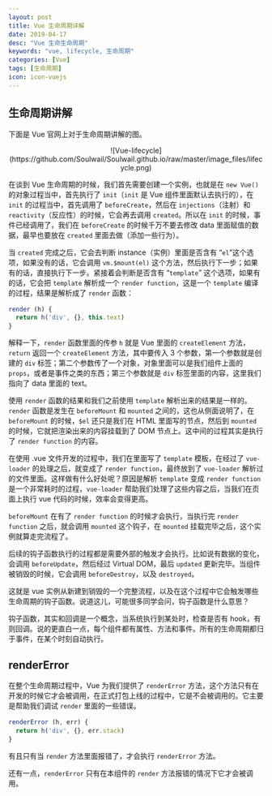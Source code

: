 ```yaml
---
layout: post
title: Vue 生命周期详解
date: 2019-04-17
desc: "Vue 生命生命周期"
keywords: "vue, lifecycle, 生命周期"
categories: [Vue]
tags: [生命周期]
icon: icon-vuejs
---
```


## 生命周期讲解

下面是 Vue 官网上对于生命周期讲解的图。

<div align=center>![Vue-lifecycle](https://github.com/Soulwail/Soulwail.github.io/raw/master/image_files/lifecycle.png)</div>

在谈到 Vue 生命周期的时候，我们首先需要创建一个实例，也就是在 `new Vue()` 的对象过程当中，首先执行了 `init`（`init` 是 Vue 组件里面默认去执行的），在 `init` 的过程当中，首先调用了 `beforeCreate`，然后在 `injections`（注射）和 `reactivity`（反应性）的时候，它会再去调用 `created`。所以在 `init` 的时候，事件已经调用了，我们在 `beforeCreate` 的时候千万不要去修改 data 里面赋值的数据，最早也要放在 `created` 里面去做（添加一些行为）。

当 `created` 完成之后，它会去判断 instance（实例）里面是否含有 “`el`”这个选项，如果没有的话，它会调用 `vm.$mount(el)` 这个方法，然后执行下一步；如果有的话，直接执行下一步。紧接着会判断是否含有 “`template`” 这个选项，如果有的话，它会把 `template` 解析成一个 `render function`，这是一个 `template` 编译的过程，结果是解析成了 `render` 函数：

```javascript
render (h) {
  return h('div', {}, this.text)
}
```

解释一下，`render` 函数里面的传参 `h` 就是 Vue 里面的 `createElement` 方法，`return` 返回一个 `createElement` 方法，其中要传入 3 个参数，第一个参数就是创建的 `div` 标签；第二个参数传了一个对象，对象里面可以是我们组件上面的 `props`，或者是事件之类的东西；第三个参数就是 `div` 标签里面的内容，这里我们指向了 data 里面的 text。

使用 `render` 函数的结果和我们之前使用 `template` 解析出来的结果是一样的。`render` 函数是发生在 `beforeMount` 和 `mounted` 之间的，这也从侧面说明了，在 `beforeMount` 的时候，`$el` 还只是我们在 HTML 里面写的节点，然后到 `mounted` 的时候，它就把渲染出来的内容挂载到了 DOM 节点上。这中间的过程其实是执行了 `render function` 的内容。

在使用 .vue 文件开发的过程中，我们在里面写了 `template` 模板，在经过了 `vue-loader` 的处理之后，就变成了 `render function`，最终放到了 `vue-loader` 解析过的文件里面。这样做有什么好处呢？原因是解析 `template` 变成 `render function` 是一个非常耗时的过程，`vue-loader` 帮助我们处理了这些内容之后，当我们在页面上执行 vue 代码的时候，效率会变得更高。

`beforeMount` 在有了 `render function` 的时候才会执行，当执行完 `render function` 之后，就会调用 `mounted` 这个钩子，在 `mounted` 挂载完毕之后，这个实例就算走完流程了。

后续的钩子函数执行的过程都是需要外部的触发才会执行。比如说有数据的变化，会调用 `beforeUpdate`，然后经过 Virtual DOM，最后 `updated` 更新完毕。当组件被销毁的时候，它会调用 `beforeDestroy`，以及 `destroyed`。

这就是 vue 实例从新建到销毁的一个完整流程，以及在这个过程中它会触发哪些生命周期的钩子函数。说道这儿，可能很多同学会问，钩子函数是什么意思？

钩子函数，其实和回调是一个概念，当系统执行到某处时，检查是否有 hook，有则回调。说的更直白一点，每个组件都有属性、方法和事件。所有的生命周期都归于事件，在某个时刻自动执行。

## renderError

在整个生命周期过程中，Vue 为我们提供了 `renderError` 方法，这个方法只有在开发的时候它才会被调用，在正式打包上线的过程中，它是不会被调用的。它主要是帮助我们调试 `render` 里面的一些错误。

```javascript
renderError (h, err) {
  return h('div', {}, err.stack)
}
```

有且只有当 `render` 方法里面报错了，才会执行 `renderError` 方法。

还有一点，`renderError` 只有在本组件的 `render` 方法报错的情况下它才会被调用。